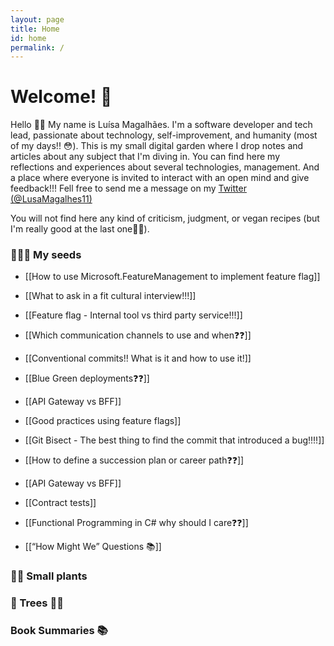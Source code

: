 ```yaml
---
layout: page
title: Home
id: home
permalink: /
---
```


# Welcome! 🌱

Hello 🤗👋
My name is Luísa Magalhães.  I'm a software developer and tech lead, passionate about technology, self-improvement, and humanity (most of my days!! 😳).
This is my small digital garden where I drop notes and articles about any subject that I'm diving in. 
You can find here my reflections and experiences about several technologies, management. And a place where everyone is invited to interact with an open mind and give feedback!!! 
Fell free to send me a message on my [Twitter (@LusaMagalhes11)](https://twitter.com/LusaMagalhes11)

You will not find here any kind of criticism, judgment, or vegan recipes (but I'm really good at the last one🧆🧆).  


### 🌱🌱🌱 My seeds
- [[How to use Microsoft.FeatureManagement to implement feature flag]]

- [[What to ask in a fit cultural interview!!!]]

- [[Feature flag - Internal tool vs third party service!!!]] 

- [[Which communication channels to use and when❓❓]]

- [[Conventional commits!! What is it and how to use it!]]

- [[Blue Green deployments❓❓]]

- [[API Gateway vs BFF]]

- [[Good practices using feature flags]]

- [[Git Bisect - The best thing to find the commit that introduced a bug!!!!]]

- [[How to define a succession plan or career path❓❓]]

- [[API Gateway vs BFF]]

- [[Contract tests]]

- [[Functional Programming in C# why should I care❓❓]]
  
- [[“How Might We” Questions 📚]]


### 🌾🌾 Small plants

### 🌳 Trees 🌳🌴

### Book Summaries 📚

<style>
  .wrapper {
    max-width: 46em;
  }
</style>
